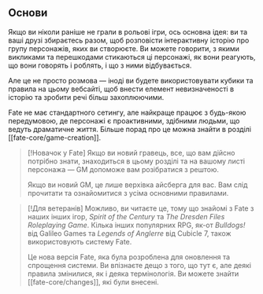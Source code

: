 ## Основи

Якщо ви ніколи раніше не грали в рольові ігри, ось основна ідея: ви та ваші друзі збираєтесь разом, щоб розповісти інтерактивну історію про групу персонажів, яких ви створюєте. Ви можете говорити, з якими викликами та перешкодами стикаються ці персонажі, як вони реагують, що вони говорять і роблять, і що з ними відбувається.

Але це не просто розмова — іноді ви будете використовувати кубики та правила на цьому вебсайті, щоб внести елемент невизначеності в історію та зробити речі більш захоплюючими.

Fate не має стандартного сетингу, але найкраще працює з будь-якою передумовою, де персонажі є проактивними, здібними людьми, що ведуть драматичне життя. Більше порад про це можна знайти в розділі [[fate-core/game-creation]].

> [!Новачок у Fate]
> Якщо ви новий гравець, все, що вам дійсно потрібно знати, знаходиться в цьому розділі та на вашому листі персонажа — GM допоможе вам розібратися з рештою.
> 
> Якщо ви новий GM, це лише верхівка айсберга для вас. Вам слід прочитати та ознайомитися з усіма основними правилами.

> [!Для ветеранів]
> Можливо, ви читаєте це, тому що знайомі з Fate з наших інших ігор, *Spirit of the Century* та *The Dresden Files Roleplaying Game*. Кілька інших популярних RPG, як-от *Bulldogs!* від Galileo Games та *Legends of Anglerre* від Cubicle 7, також використовують систему Fate.
> 
> Це нова версія Fate, яка була розроблена для оновлення та спрощення системи. Ви впізнаєте дещо з того, що тут є, але деякі правила змінилися, як і деяка термінологія. Ви можете знайти [[fate-core/changes]], які були внесені.